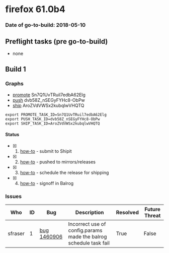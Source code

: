 # firefox 61.0b4

### Date of go-to-build: 2018-05-10

## Preflight tasks (pre go-to-build)
- none

## Build 1  

### Graphs
* [promote](https://tools.taskcluster.net/push-inspector/#/Sn7Q1UvTRuil7edbA62Elg) Sn7Q1UvTRuil7edbA62Elg
* [push](https://tools.taskcluster.net/push-inspector/#/dvb58Z_nSEGyFYHc8-ObPw) dvb58Z_nSEGyFYHc8-ObPw
* [ship](https://tools.taskcluster.net/push-inspector/#/AroZVdVWSx2kubqlwVHQTQ) AroZVdVWSx2kubqlwVHQTQ
```
export PROMOTE_TASK_ID=Sn7Q1UvTRuil7edbA62Elg
export PUSH_TASK_ID=dvb58Z_nSEGyFYHc8-ObPw
export SHIP_TASK_ID=AroZVdVWSx2kubqlwVHQTQ
```


#### Status
- [x] 1.  [how-to](https://wiki.mozilla.org/Release:Release_Automation_on_Mercurial:Starting_a_Release#Submit_to_Ship_It)  - submit to Shipit
- [x] 2.  [how-to](https://github.com/mozilla-releng/releasewarrior-2.0/blob/master/docs/release-promotion/desktop/howto.md#push-artifacts-to-releases-directory)  - pushed to mirrors/releases
- [x] 3.  [how-to](https://github.com/mozilla-releng/releasewarrior-2.0/blob/master/docs/release-promotion/desktop/howto.md#ship-the-release)  - schedule the release for shipping
- [x] 4.  [how-to](https://github.com/mozilla-releng/releasewarrior-2.0/blob/master/docs/release-promotion/desktop/howto.md#obtain-sign-offs-for-changes)  - signoff in Balrog

### Issues
| Who                 | ID               | Bug                                                                 | Description                | Resolved                | Future Threat                |
| ------------------- | ---------------- | ------------------------------------------------------------------- | -------------------------- | ----------------------- | ---------------------------- |
| sfraser  | 1 | [bug 1460906](https://bugzil.la/1460906)        | Incorrect use of config.params made the balrog schedule task fail | True | False |


